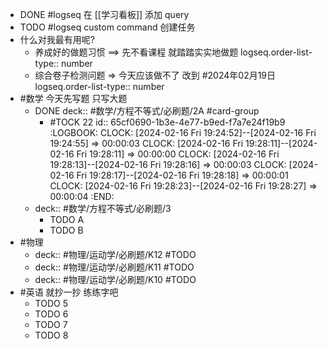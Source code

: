 - DONE #logseq 在 [[学习看板]] 添加 query
- TODO #logseq  custom command 创建任务
- 什么对我最有用呢?
	- 养成好的做题习惯 ==> 先不看课程 就踏踏实实地做题
	  logseq.order-list-type:: number
	- 综合卷子检测问题 => 今天应该做不了 改到 #2024年02月19日
	  logseq.order-list-type:: number
- #数学 今天先写题 只写大题
	- DONE deck:: #数学/方程不等式/必刷题/2A #card-group
		- #TOCK 22
		  id:: 65cf0690-1b3e-4e77-b9ed-f7a7e24f19b9
		  :LOGBOOK:
		  CLOCK: [2024-02-16 Fri 19:24:52]--[2024-02-16 Fri 19:24:55] =>  00:00:03
		  CLOCK: [2024-02-16 Fri 19:28:11]--[2024-02-16 Fri 19:28:11] =>  00:00:00
		  CLOCK: [2024-02-16 Fri 19:28:13]--[2024-02-16 Fri 19:28:16] =>  00:00:03
		  CLOCK: [2024-02-16 Fri 19:28:17]--[2024-02-16 Fri 19:28:18] =>  00:00:01
		  CLOCK: [2024-02-16 Fri 19:28:23]--[2024-02-16 Fri 19:28:27] =>  00:00:04
		  :END:
	- deck:: #数学/方程不等式/必刷题/3
		- TODO A
		- TODO B
- #物理
	- deck:: #物理/运动学/必刷题/K12 #TODO
	- deck:: #物理/运动学/必刷题/K11 #TODO
	- deck:: #物理/运动学/必刷题/K10 #TODO
- #英语 就抄一抄 练练字吧
	- TODO 5
	- TODO 6
	- TODO 7
	- TODO 8